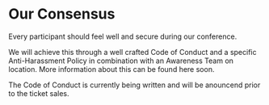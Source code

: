 # Our Consensus

Every participant should feel well and secure during our conference.

We will achieve this through a well crafted Code of Conduct and a specific
Anti-Harassment Policy in combination with an Awareness Team on location. More
information about this can be found here soon.

The Code of Conduct is currently being written and will be anouncend prior to
the ticket sales.

